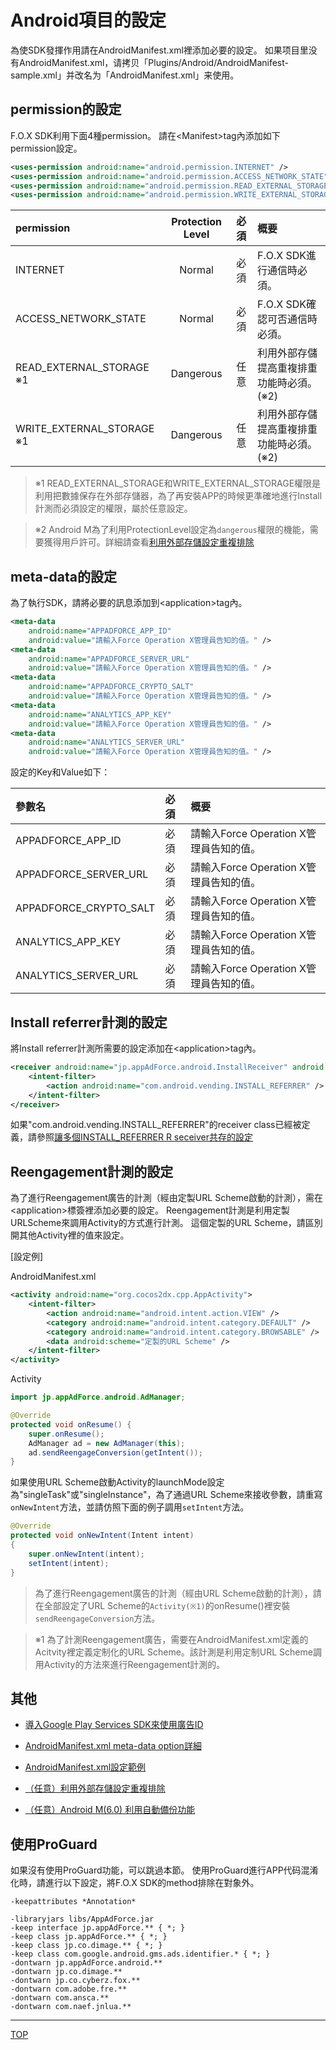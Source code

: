 # Android項目的設定
為使SDK發揮作用請在AndroidManifest.xml裡添加必要的設定。
如果项目里没有AndroidManifest.xml，请拷贝「Plugins/Android/AndroidManifest-sample.xml」并改名为「AndroidManifest.xml」来使用。

## permission的設定

F.O.X SDK利用下面4種permission。
請在&lt;Manifest&gt;tag內添加如下permission設定。

```xml
<uses-permission android:name="android.permission.INTERNET" />
<uses-permission android:name="android.permission.ACCESS_NETWORK_STATE" />
<uses-permission android:name="android.permission.READ_EXTERNAL_STORAGE" />
<uses-permission android:name="android.permission.WRITE_EXTERNAL_STORAGE" />
```

permission|Protection Level|必須|概要
:---|:---:|:---:|:---
INTERNET|Normal|必須|F.O.X SDK進行通信時必須。
ACCESS_NETWORK_STATE|Normal|必須|F.O.X SDK確認可否通信時必須。
READ_EXTERNAL_STORAGE ※1|Dangerous|任意|利用外部存儲提高重複排重功能時必須。(※2)
WRITE_EXTERNAL_STORAGE ※1|Dangerous|任意|利用外部存儲提高重複排重功能時必須。(※2)

> ※1 READ_EXTERNAL_STORAGE和WRITE_EXTERNAL_STORAGE權限是利用把數據保存在外部存儲器，為了再安裝APP的時候更準確地進行Install計測而必須設定的權限，屬於任意設定。

> ※2 Android M為了利用ProtectionLevel設定為`dangerous`權限的機能，需要獲得用戶許可。詳細請查看[利用外部存儲設定重複排除](/lang/zh-tw/doc/integration/android/external_storage/README.md)

## meta-data的設定

為了執行SDK，請將必要的訊息添加到&lt;application&gt;tag內。

```xml
<meta-data
	android:name="APPADFORCE_APP_ID"
	android:value="請輸入Force Operation X管理員告知的值。" />
<meta-data
	android:name="APPADFORCE_SERVER_URL"
	android:value="請輸入Force Operation X管理員告知的值。" />
<meta-data
	android:name="APPADFORCE_CRYPTO_SALT"
	android:value="請輸入Force Operation X管理員告知的值。" />
<meta-data
	android:name="ANALYTICS_APP_KEY"
	android:value="請輸入Force Operation X管理員告知的值。" />
<meta-data
	android:name="ANALYTICS_SERVER_URL"
	android:value="請輸入Force Operation X管理員告知的值。" />
```

設定的Key和Value如下：

|參數名|必須|概要|
|:------|:------|:------|
|APPADFORCE_APP_ID|必須|請輸入Force Operation X管理員告知的值。|
|APPADFORCE_SERVER_URL|必須|請輸入Force Operation X管理員告知的值。|
|APPADFORCE_CRYPTO_SALT|必須|請輸入Force Operation X管理員告知的值。|
|ANALYTICS_APP_KEY|必須|請輸入Force Operation X管理員告知的值。|
|ANALYTICS_SERVER_URL|必須|請輸入Force Operation X管理員告知的值。|

## Install referrer計測的設定
將Install referrer計測所需要的設定添加在&lt;application&gt;tag內。

```xml
<receiver android:name="jp.appAdForce.android.InstallReceiver" android:exported="true">
	<intent-filter>
		<action android:name="com.android.vending.INSTALL_REFERRER" />
	</intent-filter>
</receiver>
```

如果"com.android.vending.INSTALL_REFERRER"的receiver class已經被定義，請參照[讓多個INSTALL_REFERRER R seceiver共存的設定](/lang/zh-tw/doc/integration/android/install_referrer/README.md)

## Reengagement計測的設定

為了進行Reengagement廣告的計測（經由定製URL Scheme啟動的計測），需在&lt;application&gt;標簽裡添加必要的設定。
Reengagement計測是利用定製URLScheme來調用Activity的方式進行計測。
這個定製的URL Scheme，請區別開其他Activity裡的值來設定。

[設定例]

AndroidManifest.xml
```xml
<activity android:name="org.cocos2dx.cpp.AppActivity">
	<intent-filter>
		<action android:name="android.intent.action.VIEW" />
		<category android:name="android.intent.category.DEFAULT" />
		<category android:name="android.intent.category.BROWSABLE" />
		<data android:scheme="定製的URL Scheme" />
	</intent-filter>
</activity>
```

Activity
```java
import jp.appAdForce.android.AdManager;

@Override
protected void onResume() {
	super.onResume();
	AdManager ad = new AdManager(this);
	ad.sendReengageConversion(getIntent());
}
```

如果使用URL Scheme啟動Activity的launchMode設定為"singleTask"或"singleInstance"，為了通過URL Scheme來接收參數，請重寫`onNewIntent`方法，並請仿照下面的例子調用`setIntent`方法。

```java
@Override
protected void onNewIntent(Intent intent)
{
	super.onNewIntent(intent);
	setIntent(intent);
}
```

> 為了進行Reengagement廣告的計測（經由URL Scheme啟動的計測），請在全部設定了URL Scheme的`Activity(※1)`的onResume()裡安裝`sendReengageConversion`方法。

> ※1 為了計測Reengagement廣告，需要在AndroidManifest.xml定義的Acitvity裡定義定制化的URL Scheme。該計測是利用定制URL Scheme調用Activity的方法來進行Reengagement計測的。

## 其他

* [導入Google Play Services SDK來使用廣告ID](/lang/zh-tw/doc/integration/android/google_play_services/README.md)

* [AndroidManifest.xml meta-data option詳細](/lang/zh-tw/doc/integration/android/config_androidManifest/README.md)

* [AndroidManifest.xml設定範例](/lang/zh-tw/doc/integration/android/config_androidManifest/AndroidManifest.xml)

* [（任意）利用外部存儲設定重複排除](/lang/zh-tw/doc/integration/android/external_storage/README.md)

* [（任意）Android M(6.0) 利用自動備份功能](/lang/zh-tw/doc/integration/android/auto_backup/README.md)


## 使用ProGuard

如果沒有使用ProGuard功能，可以跳過本節。
使用ProGuard進行APP代码混淆化時，請進行以下設定，將F.O.X SDK的method排除在對象外。

```
-keepattributes *Annotation*

-libraryjars libs/AppAdForce.jar
-keep interface jp.appAdForce.** { *; }
-keep class jp.appAdForce.** { *; }
-keep class jp.co.dimage.** { *; }
-keep class com.google.android.gms.ads.identifier.* { *; }
-dontwarn jp.appAdForce.android.**
-dontwarn jp.co.dimage.**
-dontwarn jp.co.cyberz.fox.**
-dontwarn com.adobe.fre.**
-dontwarn com.ansca.**
-dontwarn com.naef.jnlua.**
```

---
[TOP](/lang/zh-tw/README.md)
